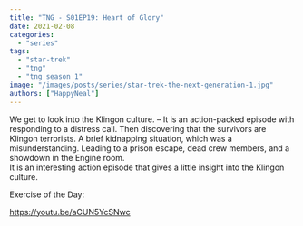 ```yaml
---
title: "TNG - S01EP19: Heart of Glory"
date: 2021-02-08
categories: 
  - "series"
tags: 
  - "star-trek"
  - "tng"
  - "tng season 1"
image: "/images/posts/series/star-trek-the-next-generation-1.jpg"
authors: ["HappyNeal"]
---
```


We get to look into the Klingon culture. – It is an action-packed episode with responding to a distress call. Then discovering that the survivors are Klingon terrorists. A brief kidnapping situation, which was a misunderstanding. Leading to a prison escape, dead crew members, and a showdown in the Engine room.  
It is an interesting action episode that gives a little insight into the Klingon culture.

Exercise of the Day:

https://youtu.be/aCUN5YcSNwc

